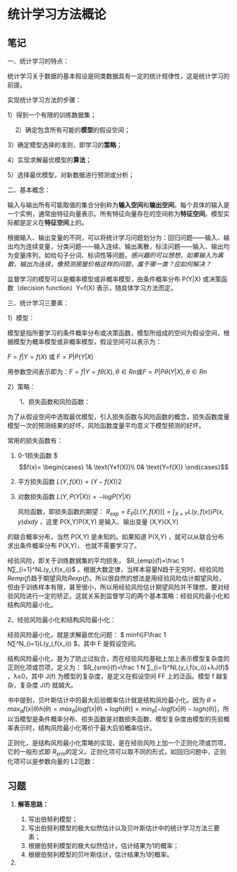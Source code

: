 # 统计学习方法概论

## 笔记

一、统计学习的特点：

   统计学习关于数据的基本假设是同类数据具有一定的统计规律性，这是统计学习的前提。

   实现统计学习方法的步骤：

  1）得到一个有限的训练数据集；

　 2）确定包含所有可能的**模型**的假设空间；

  3）确定模型选择的准则，即学习的**策略**；

  4）实现求解最优模型的**算法**；

  5）选择最优模型，对新数据进行预测或分析；

二、基本概念：

  输入与输出所有可能取值的集合分别称为**输入空间**和**输出空间**。每个具体的输入是一个实例，通常由特征向量表示。所有特征向量存在的空间称为**特征空间**。模型实际都是定义在**特征空间**上的。

  根据输入、输出变量的不同，可以将统计学习问题划分为：回归问题——输入、输出均为连续变量，分类问题——输入连续、输出离散，标注问题——输入、输出均为变量序列，如给句子分词、标词性等问题。*感兴趣的可以想想，如果输入为离散，输出为连续，像预测房屋价格这样的问题，属于哪一类？应如何解决？*

  监督学习的模型可以是概率模型或非概率模型，由条件概率分布 P(Y|X) 或决策函数（decision function）Y=f(X) 表示，随具体学习方法而定。

 三、统计学习三要素：

  1）模型：

   模型是指所要学习的条件概率分布或决策函数，模型所组成的空间为假设空间，根据模型为概率模型或非概率模型，假设空间可以表示为：

$F={f|Y=f(X)}$  或  $F={P|P(Y|X)}$

   用参数空间表示即为：$F={f|Y=fθ(X),θ∈Rn}$或$F={P|Pθ(Y|X),θ∈Rn}$

  2）策略：

　　1、损失函数和风险函数：

   为了从假设空间中选取最优模型，引入损失函数与风险函数的概念，损失函数度量模型一次的预测结果的好坏，风险函数度量平均意义下模型预测的好坏。

   常用的损失函数有：

1. 0-1损失函数  $$$f(x)=
   \begin{cases}
   1& \text{Y≠f(X)}\\
   0& \text{Y=f(X)}
   \end{cases}$$

2. 平方损失函数 $L(Y,f(X))=(Y−f(X))2$

3. 对数损失函数  $L(Y,P(Y|X))=−logP(Y|X)$

   风险函数，即损失函数的期望： $R_{exp}=E_P[L(Y,f(X))]=∫_{X×Y}L(y,f(x))P(x,y)dxdy$ ，这里 P(X,Y)P(X,Y) 是输入、输出变量 (X,Y)(X,Y)

的联合概率分布，当然 P(X,Y) 是未知的。如果知道 P(X,Y) ，就可以从联合分布求出条件概率分布  P(X,Y)， 也就不需要学习了。 

   经验风险，即关于训练数据集的平均损失， $R_{emp}(f)=\frac 1 N∑_{i=1}^NL(y_i,f(x_i))$ 。根据大数定律，当样本容量N趋于无穷时，经验风险$Remp(f)$趋于期望风险$Rexp(f)$。所以很自然的想法是用经验风险估计期望风险，但由于训练样本有限，甚至很小，所以用经验风险估计期望风险并不理想，要对经验风险进行一定的矫正。这就关系到监督学习的两个基本策略：经验风险最小化和结构风险最小化。

  2、经验风险最小化和结构风险最小化：

   经验风险最小化，就是求解最优化问题： $
minf∈F\frac 1 N∑^N_{i=1}L(y_i,f(x_i))
$，其中 F 是假设空间。

   结构风险最小化，是为了防止过拟合，而在经验风险基础上加上表示模型复杂度的正则化项或罚项，定义为： $R_{srm}(f)=\frac 1 N ∑_{i=1}^NL(y_i,f(x_i))+λJ(f)$ ，λ≥0，其中 J(f) 为模型的复杂度，是定义在假设空间 FF 上的泛函。模型 f 越复杂，复杂度 J(f) 就越大。

   书中提到，贝叶斯估计中的最大后验概率估计就是结构风险最小化。因为 $θ=max_θf(x|θ)h(θ)=max_θ[logf(x|θ)+logh(θ)]=min_θ[−logf(x|θ)−logh(θ)]$，所以当模型是条件概率分布、损失函数是对数损失函数、模型复杂度由模型的先验概率表示时，结构风险最小化等价于最大后验概率估计。

   正则化，是结构风险最小化策略的实现，是在经验风险上加一个正则化项或罚项，它的一般形式即 $R_{srm}$的定义。正则化项可以取不同的形式，如回归问题中，正则化项可以是参数向量的 L2范数：

## 习题

1. **解答思路：**
   1. 写出伯努利模型；
   2. 写出伯努利模型的极大似然估计以及贝叶斯估计中的统计学习方法三要素；
   3. 根据伯努利模型的极大似然估计，估计结果为1的概率；
   4. 根据伯努利模型的贝叶斯估计，估计结果为1的概率。

2. 